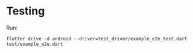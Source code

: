# Testing

Run:
```
flutter drive -d android --driver=test_driver/example_e2e_test.dart test/example_e2e.dart
```